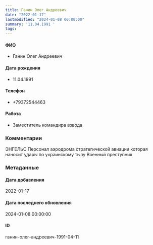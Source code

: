 ```yaml
---
title: Ганин Олег Андреевич
date: "2022-01-17"
lastmodified: "2024-01-08 00:00:00"
summary: '11.04.1991 '
tags: 
---
```

<!--# pp1-->
<!--## Фигурант-->
<!--### Личные данные-->
#### ФИО
- Ганин Олег Андреевич
#### Дата рождения
- 11.04.1991
#### Телефон
- +79372544463
#### Работа
- Заместитель командира взвода
### Комментарии
ЭНГЕЛЬС
Персонал аэродрома стратегической авиации которая наносит удары по украинскому тылу
Военный преступник
### Метаданные
#### Дата добавления
2022-01-17
#### Дата последнего обновления
2024-01-08 00:00:00
#### ID
ганин-олег-андреевич-1991-04-11
<!--## END;-->
